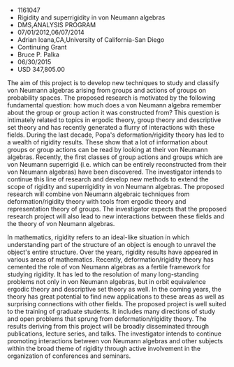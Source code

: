 
* 1161047
* Rigidity and superrigidity in von Neumann algebras
* DMS,ANALYSIS PROGRAM
* 07/01/2012,06/07/2014
* Adrian Ioana,CA,University of California-San Diego
* Continuing Grant
* Bruce P. Palka
* 06/30/2015
* USD 347,805.00

The aim of this project is to develop new techniques to study and classify von
Neumann algebras arising from groups and actions of groups on probability
spaces. The proposed research is motivated by the following fundamental
question: how much does a von Neumann algebra remember about the group or group
action it was constructed from? This question is intimately related to topics in
ergodic theory, group theory and descriptive set theory and has recently
generated a flurry of interactions with these fields. During the last decade,
Popa's deformation/rigidity theory has led to a wealth of rigidity results.
These show that a lot of information about groups or group actions can be read
by looking at their von Neumann algebras. Recently, the first classes of group
actions and groups which are von Neumann superrigid (i.e. which can be entirely
reconstructed from their von Neumann algebras) have been discovered. The
investigator intends to continue this line of research and develop new methods
to extend the scope of rigidity and superrigidity in von Neumann algebras. The
proposed research will combine von Neumann algebraic techniques from
deformation/rigidity theory with tools from ergodic theory and representation
theory of groups. The investigator expects that the proposed research project
will also lead to new interactions between these fields and the theory of von
Neumann algebras.

In mathematics, rigidity refers to an ideal-like situation in which
understanding part of the structure of an object is enough to unravel the
object's entire structure. Over the years, rigidity results have appeared in
various areas of mathematics. Recently, deformation/rigidity theory has cemented
the role of von Neumann algebras as a fertile framework for studying rigidity.
It has led to the resolution of many long-standing problems not only in von
Neumann algebras, but in orbit equivalence ergodic theory and descriptive set
theory as well. In the coming years, the theory has great potential to find new
applications to these areas as well as surprising connections with other fields.
The proposed project is well suited to the training of graduate students. It
includes many directions of study and open problems that sprung from
deformation/rigidity theory. The results deriving from this project will be
broadly disseminated through publications, lecture series, and talks. The
investigator intends to continue promoting interactions between von Neumann
algebras and other subjects within the broad theme of rigidity through active
involvement in the organization of conferences and seminars.
